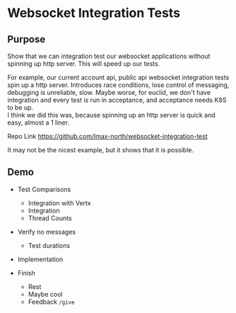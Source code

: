 # Websocket Integration Tests

## Purpose

Show that we can integration test our websocket applications without spinning up http server.
This will speed up our tests.

For example, our current account api, public api websocket integration tests spin up a http server.
Introduces race conditions, lose control of messaging, debugging is unreliable, slow.
Maybe worse, for euclid, we don't have integration and every test is run in acceptance, 
and acceptance needs K8S to be up.  
I think we did this was, because spinning up an http server is quick and easy, almost a 1 liner.

Repo Link
https://github.com/lmax-north/websocket-integration-test

It may not be the nicest example, but it shows that it is possible.

## Demo

- Test Comparisons
    - Integration with Vertx
    - Integration
    - Thread Counts

- Verify no messages
    - Test durations

    
- Implementation



- Finish
  - Rest
  - Maybe cool
  - Feedback `/give`


